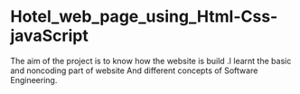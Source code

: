 # Hotel_web_page_using_Html-Css-javaScript
The aim of the project is to know how the website is build .I learnt the basic and noncoding part of website And different concepts of Software Engineering.
